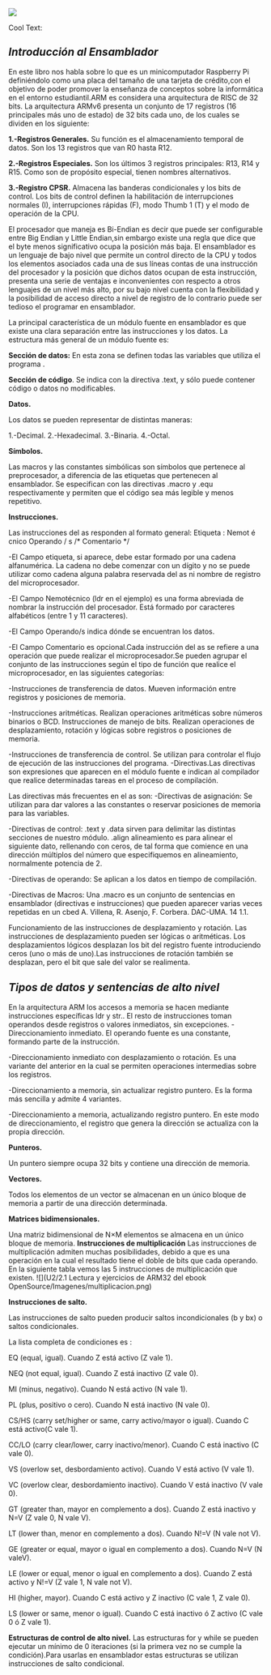   ![](https://images.cooltext.com/5474824.png)


<a href="http://cooltext.com" target="_top"><img src="https://cooltext.com/images/ct_pixel.gif" width="80" height="15" alt="Cool Text: Logo and Graphics Generator" border="0" /></a>

***Introducción al Ensamblador***
----------------------------------------------------------
En este libro nos habla sobre lo que es un minicomputador Raspberry Pi definiéndolo 
como una placa del tamaño de una tarjeta de crédito,con el objetivo de poder promover
la enseñanza de conceptos sobre la informática en el entorno estudiantil.ARM es considera
una arquitectura de RISC de 32 bits.
La arquitectura ARMv6 presenta un conjunto de 17 registros (16 principales más uno de estado)
de 32 bits cada uno, de los cuales se dividen en los siguiente:

**1.-Registros Generales.** Su función es el almacenamiento temporal de datos. Son los 13 registros
que van R0 hasta R12.

**2.-Registros Especiales.** Son los últimos 3 registros principales: R13, R14 y R15. Como son de 
propósito especial, tienen nombres alternativos.

**3.-Registro CPSR.** Almacena las banderas condicionales y los bits de control. 
Los bits de control definen la habilitación de interrupciones normales (I), interrupciones rápidas
(F), modo Thumb 1 (T) y el modo de operación de la CPU. 

El procesador que maneja es Bi-Endian es decir que puede ser configurable entre Big Endian y Little
Endian,sin embargo existe una regla que dice que el byte menos significativo ocupa la posición más baja.
El ensamblador es un lenguaje de bajo nivel que permite un control directo de
la CPU y todos los elementos asociados cada una de sus líneas contas de una instrucción del procesador y
la posición que dichos datos ocupan de esta instrucción, presenta una serie de ventajas e inconvenientes 
con respecto a otros lenguajes de un nivel más alto, por su bajo nivel cuenta con la flexibilidad y la 
posibilidad de acceso directo a nivel de registro de lo contrario puede ser tedioso el programar en ensamblador.

La principal característica de un módulo fuente en ensamblador es que existe una clara separación entre las instrucciones 
y los datos. La estructura más general de un módulo fuente es:

**Sección de datos:** En esta zona se definen todas las variables que utiliza el programa .

**Sección de código**. Se indica con la directiva .text, y sólo puede contener código o datos no modificables.

**Datos.**

Los datos se pueden representar de distintas maneras:

1.-Decimal.
2.-Hexadecimal.
3.-Binaria.
4.-Octal.

**Símbolos.**

Las macros y las constantes simbólicas son símbolos que pertenece al preprocesador, a diferencia de las etiquetas que pertenecen al ensamblador. Se especifican con las directivas .macro y .equ respectivamente y permiten que el código sea más legible y menos repetitivo. 

**Instrucciones.**

Las instrucciones del as responden al formato general:
Etiqueta : Nemot é cnico Operando / s /* Comentario */

-El Campo etiqueta, si aparece, debe estar formado por una cadena alfanumérica. La cadena no debe comenzar con un dígito y no se puede utilizar como cadena alguna palabra reservada del as ni nombre de registro del microprocesador.

-El Campo Nemotécnico (ldr en el ejemplo) es una forma abreviada de nombrar la instrucción del procesador. Está formado por caracteres alfabéticos (entre 1 y 11 caracteres).

-El Campo Operando/s indica dónde se encuentran los datos.

-El Campo Comentario es opcional.Cada instrucción del as se refiere a una operación que puede realizar el microprocesador.Se pueden agrupar el conjunto de las instrucciones según el tipo de función que  realice el microprocesador, en las siguientes categorías:

-Instrucciones de transferencia de datos.
Mueven información entre registros y posiciones de memoria.

-Instrucciones aritméticas. Realizan operaciones aritméticas sobre números binarios o BCD. Instrucciones de manejo de bits. Realizan operaciones de desplazamiento, rotación y lógicas sobre registros o posiciones de memoria.

-Instrucciones de transferencia de control. Se utilizan para controlar el flujo de ejecución de las instrucciones del programa. 
-Directivas.Las directivas son expresiones que aparecen en el módulo fuente e indican al compilador que realice determinadas tareas en el proceso de compilación.

Las directivas más frecuentes en el as son: 
-Directivas de asignación: Se utilizan para dar valores a las constantes o reservar posiciones de memoria para las variables.

-Directivas de control: .text y .data sirven para delimitar las distintas secciones de nuestro módulo. .align alineamiento es para alinear el siguiente dato, rellenando con ceros, de tal forma que comience en una dirección múltiplos del número que especifiquemos en alineamiento, normalmente potencia de 2.

-Directivas de operando: Se aplican a los datos en tiempo de compilación.

-Directivas de Macros: Una .macro es un conjunto de sentencias en ensamblador (directivas e instrucciones) que pueden aparecer varias veces repetidas en un cbed A. Villena, R. Asenjo, F. Corbera. DAC-UMA. 14 1.1.

Funcionamiento de las instrucciones de desplazamiento y rotación.
Las instrucciones de desplazamiento pueden ser lógicas o aritméticas. Los desplazamientos lógicos desplazan los bit del registro fuente introduciendo ceros (uno o más de uno).Las instrucciones de rotación también se desplazan, pero el bit que sale del valor se realimenta. 


***Tipos de datos y sentencias de alto nivel***
------------------------------------------------------------------------------
En la arquitectura ARM los accesos a memoria se hacen mediante instrucciones específicas ldr y str.. El resto de instrucciones toman operandos desde registros o valores inmediatos, sin excepciones.
-Direccionamiento inmediato. El operando fuente es una constante, formando parte de la instrucción.

-Direccionamiento inmediato con desplazamiento o rotación. Es una variante del anterior en la cual se permiten operaciones intermedias sobre los registros.

-Direccionamiento a memoria, sin actualizar registro puntero. Es la forma más sencilla y admite 4 variantes. 

-Direccionamiento a memoria, actualizando registro puntero. En este modo de direccionamiento, el registro que genera la dirección se actualiza con la propia dirección.

**Punteros.**

Un puntero siempre ocupa 32 bits y contiene una dirección de memoria.

**Vectores.**

Todos los elementos de un vector se almacenan en un único bloque de memoria a partir de una dirección determinada.

**Matrices bidimensionales.**

Una matriz bidimensional de N×M elementos se almacena en un único bloque de memoria.
**Instrucciones de multiplicación**
Las instrucciones de multiplicación admiten muchas posibilidades, debido a que
es una operación en la cual el resultado tiene el doble de bits que cada operando.
En la siguiente tabla vemos las 5 instrucciones de multiplicación que existen.
![](U2/2.1 Lectura y ejercicios de ARM32 del ebook OpenSource/Imagenes/multiplicacion.png)

**Instrucciones de salto.**

Las instrucciones de salto pueden producir saltos incondicionales (b y bx) o saltos condicionales. 

La lista completa de condiciones es : 

EQ (equal, igual). Cuando Z está activo (Z vale 1).

NEQ (not equal, igual). Cuando Z está inactivo (Z vale 0). 

MI (minus, negativo). Cuando N está activo (N vale 1).

PL (plus, positivo o cero). Cuando N está inactivo (N vale 0).

CS/HS (carry set/higher or same, carry activo/mayor o igual). Cuando C está activo(C vale 1).

CC/LO (carry clear/lower, carry inactivo/menor). Cuando C está inactivo (C vale 0).

VS (overlow set, desbordamiento activo). Cuando V está activo (V vale 1). 

VC (overlow clear, desbordamiento inactivo). Cuando V está inactivo (V vale 0).

GT (greater than, mayor en complemento a dos). Cuando Z está inactivo y N=V (Z vale 0, N vale V).

LT (lower than, menor en complemento a dos). Cuando N!=V (N vale not V).

GE (greater or equal, mayor o igual en complemento a dos). Cuando N=V (N valeV). 

LE (lower or equal, menor o igual en complemento a dos). Cuando Z está activo y N!=V (Z vale 1, N vale not V).

HI (higher, mayor). Cuando C está activo y Z inactivo (C vale 1, Z vale 0).

LS (lower or same, menor o igual). Cuando C está inactivo ó Z activo (C vale 0 ó Z vale 1).

**Estructuras de control de alto nivel.**
Las estructuras for y while se pueden ejecutar un mínimo de 0 iteraciones (si la primera vez no se cumple la condición).Para usarlas en ensamblador estas estructuras se utilizan instrucciones de salto condicional. 



